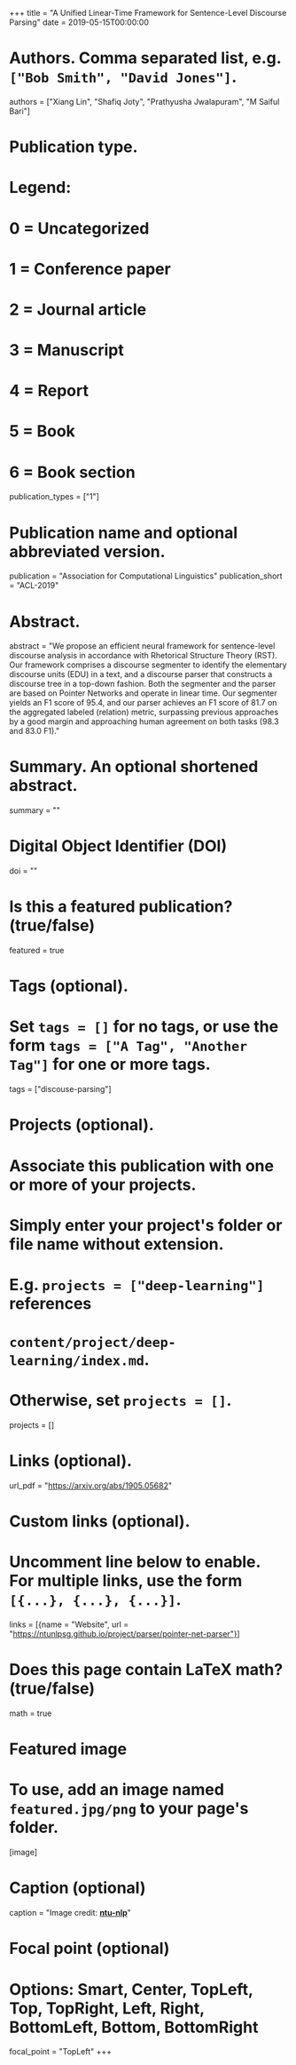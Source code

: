 +++
title = "A Unified Linear-Time Framework for Sentence-Level Discourse Parsing"
date = 2019-05-15T00:00:00

# Authors. Comma separated list, e.g. `["Bob Smith", "David Jones"]`.
authors = ["Xiang Lin", "Shafiq Joty", "Prathyusha Jwalapuram",  "M Saiful Bari"]

# Publication type.
# Legend:
# 0 = Uncategorized
# 1 = Conference paper
# 2 = Journal article
# 3 = Manuscript
# 4 = Report
# 5 = Book
# 6 = Book section
publication_types = ["1"]

# Publication name and optional abbreviated version.
publication = "Association for Computational Linguistics"
publication_short = "ACL-2019"

# Abstract.
abstract = "We propose an efficient neural framework for sentence-level discourse analysis in accordance with Rhetorical Structure Theory (RST). Our  framework comprises a discourse segmenter to identify the elementary discourse units (EDU) in a text, and a discourse parser that constructs a discourse  tree in a top-down fashion. Both the segmenter and the parser are based on Pointer Networks and operate in linear time. Our segmenter yields an F1 score  of 95.4, and our parser achieves an F1 score of 81.7 on the aggregated labeled (relation) metric, surpassing previous approaches by a good margin and  approaching human agreement on both tasks (98.3 and 83.0 F1)."

# Summary. An optional shortened abstract.
summary = ""

# Digital Object Identifier (DOI)
doi = ""

# Is this a featured publication? (true/false)
featured = true

# Tags (optional).
#   Set `tags = []` for no tags, or use the form `tags = ["A Tag", "Another Tag"]` for one or more tags.
tags = ["discouse-parsing"]

# Projects (optional).
#   Associate this publication with one or more of your projects.
#   Simply enter your project's folder or file name without extension.
#   E.g. `projects = ["deep-learning"]` references 
#   `content/project/deep-learning/index.md`.
#   Otherwise, set `projects = []`.
projects = []

# Links (optional).
url_pdf = "https://arxiv.org/abs/1905.05682"


# Custom links (optional).
#   Uncomment line below to enable. For multiple links, use the form `[{...}, {...}, {...}]`.
links = [{name = "Website", url = "https://ntunlpsg.github.io/project/parser/pointer-net-parser"}]

# Does this page contain LaTeX math? (true/false)
math = true

# Featured image
# To use, add an image named `featured.jpg/png` to your page's folder. 
[image]
  # Caption (optional)
  caption = "Image credit: [**ntu-nlp**](https://ntunlpsg.github.io/project/parser/pointer-net-parser/)"

  # Focal point (optional)
  # Options: Smart, Center, TopLeft, Top, TopRight, Left, Right, BottomLeft, Bottom, BottomRight
  focal_point = "TopLeft"
+++
